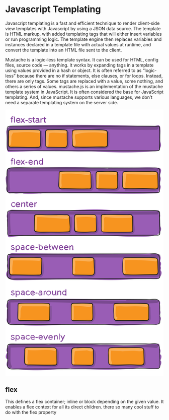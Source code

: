 # Javascript Templating
Javascript templating is a fast and efficient technique to render client-side view templates with Javascript by using a JSON data source. The template is HTML markup, with added templating tags that will either insert variables or run programming logic.
The template engine then replaces variables and instances declared in a template file with actual values at runtime, and convert the template into an HTML file sent to the client.


Mustache is a logic-less template syntax. It can be used for HTML, config files, source code — anything. It works by expanding tags in a template using values provided in a hash or object.
It is often referred to as “logic-less” because there are no if statements, else clauses, or for loops. Instead, there are only tags. Some tags are replaced with a value, some nothing, and others a series of values.
mustache.js is an implementation of the mustache template system in JavaScript. It is often considered the base for JavaScript templating. And, since mustache supports various languages, we don’t need a separate templating system on the server side.


![tiitiiejieed](img/justify-content.svg)
## flex
This defines a flex container; inline or block depending on the given value. It enables a flex context for all its direct children.
there so many cool stuff to do with the flex property



